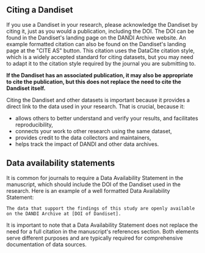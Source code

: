 Citing a Dandiset
-----------------

If you use a Dandiset in your research, please acknowledge the Dandiset by citing it, just as you would a publication,
including the DOI.
The DOI can be found in the Dandiset's landing page on the DANDI Archive website.
An example formatted citation can also be found on the Dandiset's landing page at the "CITE AS" button. This citation
uses the DataCite citation style, which is a widely accepted standard for citing datasets, but you may need to adapt it
to the citation style required by the journal you are submitting to.

**If the Dandiset has an associated publication, it may also be appropriate to cite the publication, but this does not
replace the need to cite the Dandiset itself.**

Citing the Dandiset and other datasets is important because it provides a direct link to the data used in your research. That is crucial, because it:
  - allows others to better understand and verify your results, and facilitates reproducibility, 
  - connects your work to other research using the same dataset,
  - provides credit to the data collectors and maintainers, 
  - helps track the impact of DANDI and other data archives.


Data availability statements
----------------------------
It is common for journals to require a Data Availability Statement in the manuscript, which should include the DOI of
the Dandiset used in the research. Here is an example of a well formatted Data Availability Statement:

```
The data that support the findings of this study are openly available on the DANDI Archive at [DOI of Dandiset].
```

It is important to note that a Data Availability Statement does not replace the need for a full citation in the
manuscript's references section.
Both elements serve different purposes and are typically required for comprehensive documentation of data sources.